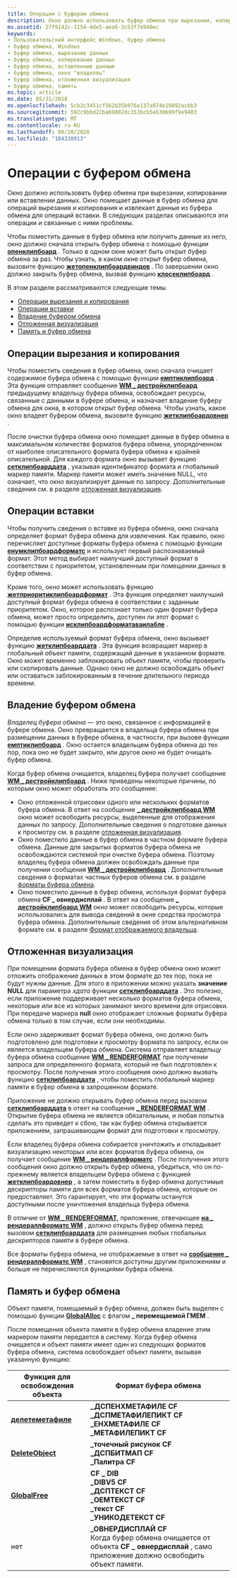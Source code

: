 ```yaml
---
title: Операции с буфером обмена
description: Окно должно использовать буфер обмена при вырезании, копировании или вставлении данных. Окно помещает данные в буфер обмена для операций вырезания и копирования и извлекает данные из буфера обмена для операций вставки.
ms.assetid: 27f9142c-3154-4de5-aea6-3c53f7e940ec
keywords:
- Пользовательский интерфейс Windows, буфер обмена
- буфер обмена, Windows
- буфер обмена, вырезание данных
- буфер обмена, копирование данных
- буфер обмена, вставленные данные
- буфер обмена, окно "владелец"
- буфер обмена, отложенная визуализация
- буфер обмена, память
ms.topic: article
ms.date: 05/31/2018
ms.openlocfilehash: 5cb2c3451cf562b35b976e137a974e19892acbb3
ms.sourcegitcommit: 592c9bbd22ba69802dc353bcb5eb30699f9e9403
ms.translationtype: MT
ms.contentlocale: ru-RU
ms.lasthandoff: 08/20/2020
ms.locfileid: "104338913"
---
```

# <a name="clipboard-operations"></a>Операции с буфером обмена

Окно должно использовать буфер обмена при вырезании, копировании или вставлении данных. Окно помещает данные в буфер обмена для операций вырезания и копирования и извлекает данные из буфера обмена для операций вставки. В следующих разделах описываются эти операции и связанные с ними проблемы.

Чтобы поместить данные в буфер обмена или получить данные из него, окно должно сначала открыть буфер обмена с помощью функции [**опенклипбоард**](/windows/desktop/api/Winuser/nf-winuser-openclipboard) . Только в одном окне может быть открыт буфер обмена за раз. Чтобы узнать, в каком окне открыт буфер обмена, вызовите функцию [**жетопенклипбоардвиндов**](/windows/desktop/api/Winuser/nf-winuser-getopenclipboardwindow) . По завершении окно должно закрыть буфер обмена, вызвав функцию [**клосеклипбоард**](/windows/desktop/api/Winuser/nf-winuser-closeclipboard) .

В этом разделе рассматриваются следующие темы.

-   [Операции вырезания и копирования](#cut-and-copy-operations)
-   [Операции вставки](#paste-operations)
-   [Владение буфером обмена](#clipboard-ownership)
-   [Отложенная визуализация](#delayed-rendering)
-   [Память и буфер обмена](#memory-and-the-clipboard)

## <a name="cut-and-copy-operations"></a>Операции вырезания и копирования

Чтобы поместить сведения в буфер обмена, окно сначала очищает содержимое буфера обмена с помощью функции [**емптиклипбоард**](/windows/win32/api/winuser/nf-winuser-emptyclipboard) . Эта функция отправляет сообщение [**WM \_ дестройклипбоард**](wm-destroyclipboard.md) предыдущему владельцу буфера обмена, освобождает ресурсы, связанные с данными в буфере обмена, и назначает владение буферу обмена для окна, в котором открыт буфер обмена. Чтобы узнать, какое окно владеет буфером обмена, вызовите функцию [**жетклипбоардовнер**](/windows/win32/api/winuser/nf-winuser-getclipboardowner) .

После очистки буфера обмена окно помещает данные в буфер обмена в максимальном количестве форматов буфера обмена, упорядоченном от наиболее описательного формата буфера обмена к крайней описательной. Для каждого формата окно вызывает функцию [**сетклипбоарддата**](/windows/win32/api/winuser/nf-winuser-setclipboarddata) , указывая идентификатор формата и глобальный маркер памяти. Маркер памяти может иметь значение NULL, что означает, что окно визуализирует данные по запросу. Дополнительные сведения см. в разделе [отложенная визуализация](#delayed-rendering).

## <a name="paste-operations"></a>Операции вставки

Чтобы получить сведения о вставке из буфера обмена, окно сначала определяет формат буфера обмена для извлечения. Как правило, окно перечисляет доступные форматы буфера обмена с помощью функции [**енумклипбоардформатс**](/windows/desktop/api/Winuser/nf-winuser-enumclipboardformats) и использует первый распознаваемый формат. Этот метод выбирает наилучший доступный формат в соответствии с приоритетом, установленным при помещении данных в буфер обмена.

Кроме того, окно может использовать функцию [**жетприоритиклипбоардформат**](/windows/desktop/api/Winuser/nf-winuser-getpriorityclipboardformat) . Эта функция определяет наилучший доступный формат буфера обмена в соответствии с заданным приоритетом. Окно, которое распознает только один формат буфера обмена, может просто определить, доступен ли этот формат с помощью функции [**исклипбоардформатаваилабле**](/windows/desktop/api/Winuser/nf-winuser-isclipboardformatavailable) .

Определив используемый формат буфера обмена, окно вызывает функцию [**жетклипбоарддата**](/windows/desktop/api/Winuser/nf-winuser-getclipboarddata) . Эта функция возвращает маркер в глобальный объект памяти, содержащий данные в указанном формате. Окно может временно заблокировать объект памяти, чтобы проверить или скопировать данные. Однако окно не должно освобождать объект или оставаться заблокированным в течение длительного периода времени.

## <a name="clipboard-ownership"></a>Владение буфером обмена

*Владелец буфера обмена* — это окно, связанное с информацией в буфере обмена. Окно превращается в владельца буфера обмена при размещении данных в буфере обмена, в частности, при вызове функции [**емптиклипбоард**](/windows/desktop/api/Winuser/nf-winuser-emptyclipboard) . Окно остается владельцем буфера обмена до тех пор, пока оно не будет закрыто, или другое окно не будет очищать буфер обмена.

Когда буфер обмена очищается, владелец буфера получает сообщение [**WM \_ дестройклипбоард**](wm-destroyclipboard.md) . Ниже приведены некоторые причины, по которым окно может обработать это сообщение:

-   Окно отложенной отрисовки одного или нескольких форматов буфера обмена. В ответ на сообщение [**\_ дестройклипбоард WM**](wm-destroyclipboard.md) окно может освободить ресурсы, выделенные для отображения данных по запросу. Дополнительные сведения о подготовке данных к просмотру см. в разделе [отложенная визуализация](#delayed-rendering).
-   Окно поместило данные в буфер обмена в частном формате буфера обмена. Данные для закрытых форматов буфера обмена не освобождаются системой при очистке буфера обмена. Поэтому владелец буфера обмена должен освобождать данные при получении сообщения [**WM \_ дестройклипбоард**](wm-destroyclipboard.md) . Дополнительные сведения о форматах частных буферов обмена см. в разделе [форматы буфера обмена](clipboard-formats.md).
-   Окно поместило данные в буфер обмена, используя формат буфера обмена **CF \_ овнердисплай** . В ответ на сообщение [**\_ дестройклипбоард WM**](wm-destroyclipboard.md) окно может освободить ресурсы, которые использовались для вывода сведений в окне средства просмотра буфера обмена. Дополнительные сведения об этом альтернативном формате см. в разделе [Формат отображаемого владельца](about-the-clipboard.md).

## <a name="delayed-rendering"></a>Отложенная визуализация

При помещении формата буфера обмена в буфер обмена окно может отложить отображение данных в этом формате до тех пор, пока не будут нужны данные. Для этого в приложении можно указать **значение NULL** для параметра *хдата* функции [**сетклипбоарддата**](/windows/win32/api/winuser/nf-winuser-setclipboarddata) . Это полезно, если приложение поддерживает несколько форматов буфера обмена, некоторые или все из которых занимают много времени для отрисовки. При передаче маркера **null** окно отображает сложные форматы буфера обмена только в том случае, если они необходимы.

Если окно задерживает формат буфера обмена, оно должно быть подготовлено для подготовки к просмотру формата по запросу, если он является владельцем буфера обмена. Система отправляет владельцу буфера обмена сообщение [**WM \_ RENDERFORMAT**](wm-renderformat.md) при получении запроса для определенного формата, который не был подготовлен к просмотру. После получения этого сообщения окно должно вызвать функцию [**сетклипбоарддата**](/windows/win32/api/winuser/nf-winuser-setclipboarddata) , чтобы поместить глобальный маркер памяти в буфер обмена в запрошенном формате.

Приложение не должно открывать буфер обмена перед вызовом [**сетклипбоарддата**](/windows/win32/api/winuser/nf-winuser-setclipboarddata) в ответ на сообщение [**\_ RENDERFORMAT WM**](wm-renderformat.md) . Открытие буфера обмена не является обязательным, и любая попытка сделать это приведет к сбою, так как буфер обмена открывается приложением, запрашивающим формат для подготовки к просмотру.

Если владелец буфера обмена собирается уничтожить и откладывает визуализацию некоторых или всех форматов буфера обмена, он получает сообщение [**WM \_ рендераллформатс**](wm-renderallformats.md) . После получения этого сообщения окно должно открыть буфер обмена, убедиться, что он по-прежнему является владельцем буфера обмена с функцией [**жетклипбоардовнер**](/windows/win32/api/winuser/nf-winuser-getclipboardowner) , а затем поместить в буфер обмена допустимые дескрипторы памяти для всех форматов буфера обмена, которые он предоставляет. Это гарантирует, что эти форматы останутся доступными после уничтожения владельца буфера обмена.

В отличие от [**WM \_ RENDERFORMAT**](wm-renderformat.md), приложение, отвечающее [**на \_ рендераллформатс WM**](wm-renderallformats.md) , должно открыть буфер обмена перед вызовом [**сетклипбоарддата**](/windows/win32/api/winuser/nf-winuser-setclipboarddata) для размещения любых глобальных дескрипторов памяти в буфере обмена.

Все форматы буфера обмена, не отображаемые в ответ на [**сообщение \_ рендераллформатс WM**](wm-renderallformats.md) , становятся доступны другим приложениям и больше не перечисляются функциями буфера обмена.

## <a name="memory-and-the-clipboard"></a>Память и буфер обмена

Объект памяти, помещаемый в буфер обмена, должен быть выделен с помощью функции [**GlobalAlloc**](/windows/desktop/api/winbase/nf-winbase-globalalloc) с флагом **\_ перемещаемой ГМЕМ** .

После помещения объекта памяти в буфер обмена владение этим маркером памяти передается в систему. Когда буфер обмена очищается и объект памяти имеет один из следующих форматов буфера обмена, система освобождает объект памяти, вызывая указанную функцию:



| Функция для освобождения объекта                             | Формат буфера обмена                                                                                                                                               |
|-----------------------------------------------------|----------------------------------------------------------------------------------------------------------------------------------------------------------------|
| [**делетеметафиле**](/windows/desktop/api/wingdi/nf-wingdi-deletemetafile)<br/> | **\_ДСПЕНХМЕТАФИЛЕ CF**<br/> **\_ДСПМЕТАФИЛЕПИКТ CF**<br/> **\_ЕНХМЕТАФИЛЕ CF**<br/> **\_МЕТАФИЛЕПИКТ CF**<br/>                            |
| [**DeleteObject**](/windows/desktop/api/wingdi/nf-wingdi-deleteobject)<br/>     | **\_точечный рисунок CF**<br/> **\_ДСПБИТМАП CF**<br/> **\_Палитра CF**<br/>                                                                              |
| [**GlobalFree**](/windows/desktop/api/winbase/nf-winbase-globalfree)<br/>        | **CF \_ DIB**<br/> **\_DIBV5 CF**<br/> **\_ДСПТЕКСТ CF**<br/> **\_ОЕМТЕКСТ CF**<br/> **\_текст CF**<br/> **\_УНИКОДЕТЕКСТ CF**<br/>   |
| нет<br/>                                     | **\_ОВНЕРДИСПЛАЙ CF**<br/> Когда буфер обмена очищается от объекта **CF \_ овнердисплай** , само приложение должно освободить объект памяти.<br/> |



 

 

